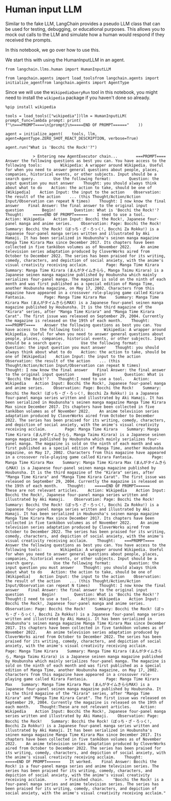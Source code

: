 Human input LLM
===============

Similar to the fake LLM, LangChain provides a pseudo LLM class that can be used for testing, debugging, or educational purposes. This allows you to mock out calls to the LLM and simulate how a human would respond if they received the prompts.

In this notebook, we go over how to use this.

We start this with using the HumanInputLLM in an agent.

    from langchain.llms.human import HumanInputLLM

    from langchain.agents import load_toolsfrom langchain.agents import initialize_agentfrom langchain.agents import AgentType

Since we will use the `WikipediaQueryRun` tool in this notebook, you might need to install the `wikipedia` package if you haven't done so already.

    %pip install wikipedia

    tools = load_tools(["wikipedia"])llm = HumanInputLLM(    prompt_func=lambda prompt: print(        f"\n===PROMPT====\n{prompt}\n=====END OF PROMPT======"    ))

    agent = initialize_agent(    tools, llm, agent=AgentType.ZERO_SHOT_REACT_DESCRIPTION, verbose=True)

    agent.run("What is 'Bocchi the Rock!'?")

                > Entering new AgentExecutor chain...        ===PROMPT====    Answer the following questions as best you can. You have access to the following tools:        Wikipedia: A wrapper around Wikipedia. Useful for when you need to answer general questions about people, places, companies, historical events, or other subjects. Input should be a search query.        Use the following format:        Question: the input question you must answer    Thought: you should always think about what to do    Action: the action to take, should be one of [Wikipedia]    Action Input: the input to the action    Observation: the result of the action    ... (this Thought/Action/Action Input/Observation can repeat N times)    Thought: I now know the final answer    Final Answer: the final answer to the original input question        Begin!        Question: What is 'Bocchi the Rock!'?    Thought:    =====END OF PROMPT======    I need to use a tool.    Action: Wikipedia    Action Input: Bocchi the Rock!, Japanese four-panel manga and anime series.    Observation: Page: Bocchi the Rock!    Summary: Bocchi the Rock! (ぼっち・ざ・ろっく!, Bocchi Za Rokku!) is a Japanese four-panel manga series written and illustrated by Aki Hamaji. It has been serialized in Houbunsha's seinen manga magazine Manga Time Kirara Max since December 2017. Its chapters have been collected in five tankōbon volumes as of November 2022.    An anime television series adaptation produced by CloverWorks aired from October to December 2022. The series has been praised for its writing, comedy, characters, and depiction of social anxiety, with the anime's visual creativity receiving acclaim.        Page: Manga Time Kirara    Summary: Manga Time Kirara (まんがタイムきらら, Manga Taimu Kirara) is a Japanese seinen manga magazine published by Houbunsha which mainly serializes four-panel manga. The magazine is sold on the ninth of each month and was first published as a special edition of Manga Time, another Houbunsha magazine, on May 17, 2002. Characters from this magazine have appeared in a crossover role-playing game called Kirara Fantasia.        Page: Manga Time Kirara Max    Summary: Manga Time Kirara Max (まんがタイムきららMAX) is a Japanese four-panel seinen manga magazine published by Houbunsha. It is the third magazine of the "Kirara" series, after "Manga Time Kirara" and "Manga Time Kirara Carat". The first issue was released on September 29, 2004. Currently the magazine is released on the 19th of each month.    Thought:    ===PROMPT====    Answer the following questions as best you can. You have access to the following tools:        Wikipedia: A wrapper around Wikipedia. Useful for when you need to answer general questions about people, places, companies, historical events, or other subjects. Input should be a search query.        Use the following format:        Question: the input question you must answer    Thought: you should always think about what to do    Action: the action to take, should be one of [Wikipedia]    Action Input: the input to the action    Observation: the result of the action    ... (this Thought/Action/Action Input/Observation can repeat N times)    Thought: I now know the final answer    Final Answer: the final answer to the original input question        Begin!        Question: What is 'Bocchi the Rock!'?    Thought:I need to use a tool.    Action: Wikipedia    Action Input: Bocchi the Rock!, Japanese four-panel manga and anime series.    Observation: Page: Bocchi the Rock!    Summary: Bocchi the Rock! (ぼっち・ざ・ろっく!, Bocchi Za Rokku!) is a Japanese four-panel manga series written and illustrated by Aki Hamaji. It has been serialized in Houbunsha's seinen manga magazine Manga Time Kirara Max since December 2017. Its chapters have been collected in five tankōbon volumes as of November 2022.    An anime television series adaptation produced by CloverWorks aired from October to December 2022. The series has been praised for its writing, comedy, characters, and depiction of social anxiety, with the anime's visual creativity receiving acclaim.        Page: Manga Time Kirara    Summary: Manga Time Kirara (まんがタイムきらら, Manga Taimu Kirara) is a Japanese seinen manga magazine published by Houbunsha which mainly serializes four-panel manga. The magazine is sold on the ninth of each month and was first published as a special edition of Manga Time, another Houbunsha magazine, on May 17, 2002. Characters from this magazine have appeared in a crossover role-playing game called Kirara Fantasia.        Page: Manga Time Kirara Max    Summary: Manga Time Kirara Max (まんがタイムきららMAX) is a Japanese four-panel seinen manga magazine published by Houbunsha. It is the third magazine of the "Kirara" series, after "Manga Time Kirara" and "Manga Time Kirara Carat". The first issue was released on September 29, 2004. Currently the magazine is released on the 19th of each month.    Thought:    =====END OF PROMPT======    These are not relevant articles.    Action: Wikipedia    Action Input: Bocchi the Rock!, Japanese four-panel manga series written and illustrated by Aki Hamaji.    Observation: Page: Bocchi the Rock!    Summary: Bocchi the Rock! (ぼっち・ざ・ろっく!, Bocchi Za Rokku!) is a Japanese four-panel manga series written and illustrated by Aki Hamaji. It has been serialized in Houbunsha's seinen manga magazine Manga Time Kirara Max since December 2017. Its chapters have been collected in five tankōbon volumes as of November 2022.    An anime television series adaptation produced by CloverWorks aired from October to December 2022. The series has been praised for its writing, comedy, characters, and depiction of social anxiety, with the anime's visual creativity receiving acclaim.    Thought:    ===PROMPT====    Answer the following questions as best you can. You have access to the following tools:        Wikipedia: A wrapper around Wikipedia. Useful for when you need to answer general questions about people, places, companies, historical events, or other subjects. Input should be a search query.        Use the following format:        Question: the input question you must answer    Thought: you should always think about what to do    Action: the action to take, should be one of [Wikipedia]    Action Input: the input to the action    Observation: the result of the action    ... (this Thought/Action/Action Input/Observation can repeat N times)    Thought: I now know the final answer    Final Answer: the final answer to the original input question        Begin!        Question: What is 'Bocchi the Rock!'?    Thought:I need to use a tool.    Action: Wikipedia    Action Input: Bocchi the Rock!, Japanese four-panel manga and anime series.    Observation: Page: Bocchi the Rock!    Summary: Bocchi the Rock! (ぼっち・ざ・ろっく!, Bocchi Za Rokku!) is a Japanese four-panel manga series written and illustrated by Aki Hamaji. It has been serialized in Houbunsha's seinen manga magazine Manga Time Kirara Max since December 2017. Its chapters have been collected in five tankōbon volumes as of November 2022.    An anime television series adaptation produced by CloverWorks aired from October to December 2022. The series has been praised for its writing, comedy, characters, and depiction of social anxiety, with the anime's visual creativity receiving acclaim.        Page: Manga Time Kirara    Summary: Manga Time Kirara (まんがタイムきらら, Manga Taimu Kirara) is a Japanese seinen manga magazine published by Houbunsha which mainly serializes four-panel manga. The magazine is sold on the ninth of each month and was first published as a special edition of Manga Time, another Houbunsha magazine, on May 17, 2002. Characters from this magazine have appeared in a crossover role-playing game called Kirara Fantasia.        Page: Manga Time Kirara Max    Summary: Manga Time Kirara Max (まんがタイムきららMAX) is a Japanese four-panel seinen manga magazine published by Houbunsha. It is the third magazine of the "Kirara" series, after "Manga Time Kirara" and "Manga Time Kirara Carat". The first issue was released on September 29, 2004. Currently the magazine is released on the 19th of each month.    Thought:These are not relevant articles.    Action: Wikipedia    Action Input: Bocchi the Rock!, Japanese four-panel manga series written and illustrated by Aki Hamaji.    Observation: Page: Bocchi the Rock!    Summary: Bocchi the Rock! (ぼっち・ざ・ろっく!, Bocchi Za Rokku!) is a Japanese four-panel manga series written and illustrated by Aki Hamaji. It has been serialized in Houbunsha's seinen manga magazine Manga Time Kirara Max since December 2017. Its chapters have been collected in five tankōbon volumes as of November 2022.    An anime television series adaptation produced by CloverWorks aired from October to December 2022. The series has been praised for its writing, comedy, characters, and depiction of social anxiety, with the anime's visual creativity receiving acclaim.    Thought:    =====END OF PROMPT======    It worked.    Final Answer: Bocchi the Rock! is a four-panel manga series and anime television series. The series has been praised for its writing, comedy, characters, and depiction of social anxiety, with the anime's visual creativity receiving acclaim.        > Finished chain.    "Bocchi the Rock! is a four-panel manga series and anime television series. The series has been praised for its writing, comedy, characters, and depiction of social anxiety, with the anime's visual creativity receiving acclaim."
